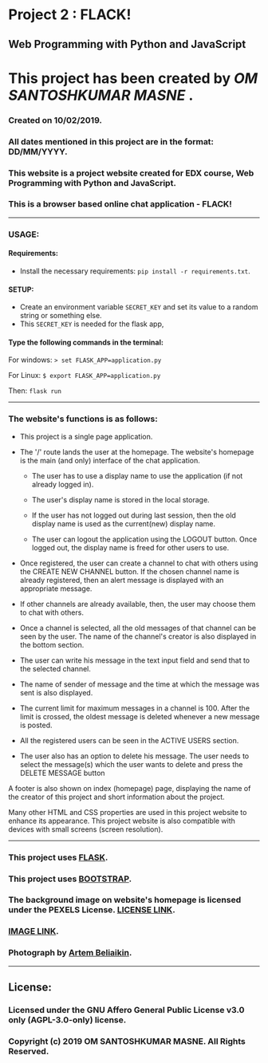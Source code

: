 # Project 2 : FLACK!

## Web Programming with Python and JavaScript

# This project has been created by ***OM SANTOSHKUMAR MASNE*** .

### Created on 10/02/2019.
### All dates mentioned in this project are in the format: DD/MM/YYYY.

### This website is a project website created for EDX course, Web Programming with Python and JavaScript.

### This is a browser based online chat application - FLACK!

---

### USAGE:

#### Requirements:
* Install the necessary requirements: `pip install -r requirements.txt`.

#### SETUP:

* Create an environment variable `SECRET_KEY` and set its value to a random string or something else.
* This `SECRET_KEY` is needed for the flask app,

#### Type the following commands in the terminal:

For windows:
`> set FLASK_APP=application.py`

For Linux:
`$ export FLASK_APP=application.py`

Then: `flask run`

---

### The website's functions is as follows:

* This project is a single page application.

* The '/' route lands the user at the homepage. The website's homepage is the main (and only) interface of the chat application.

    * The user has to use a display name to use the application (if not already logged in).

    * The user's display name is stored in the local storage.

    * If the user has not logged out during last session, then the old display name is used as the current(new) display name.

    * The user can logout the application using the LOGOUT button. Once logged out, the display name is freed for other users to use.

* Once registered, the user can create a channel to chat with others using the CREATE NEW CHANNEL button. If the chosen channel name is already registered, then an alert message is displayed with an appropriate message.

* If other channels are already available, then, the user may choose them to chat with others.

* Once a channel is selected, all the old messages of that channel can be seen by the user. The name of the channel's creator is also displayed in the bottom section.

* The user can write his message in the text input field and send that to the selected channel.

* The name of sender of message and the time at which the message was sent is also displayed.

* The current limit for maximum messages in a channel is 100. After the limit is crossed, the oldest message is deleted whenever a new message is posted.

* All the registered users can be seen in the ACTIVE USERS section.

* The user also has an option to delete his message. The user needs to select the message(s) which the user wants to delete and press the DELETE MESSAGE button


A footer is also shown on index (homepage) page, displaying the name of the creator of this project and short information about the project.

Many other HTML and CSS properties are used in this project website to enhance its appearance.
This project website is also compatible with devices with small screens (screen resolution).

---

### This project uses [FLASK](https://palletsprojects.com/p/flask/).

### This project uses [BOOTSTRAP](https://getbootstrap.com).

### The background image on website's homepage is licensed under the PEXELS License. [LICENSE LINK](https://www.pexels.com/photo-license/). 
### [IMAGE LINK](https://www.pexels.com/photo/aerial-view-of-seashore-near-large-grey-rocks-853199/).
### Photograph by [Artem Beliaikin](https://www.pexels.com/@belart84).

---

## License:
### Licensed under the GNU Affero General Public License v3.0 only (AGPL-3.0-only) license.
### Copyright (c) 2019 OM SANTOSHKUMAR MASNE. All Rights Reserved.
